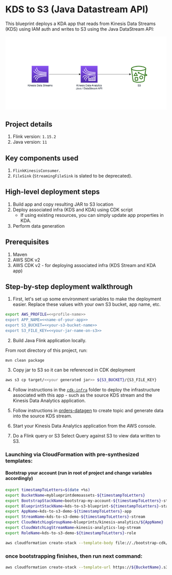 # KDS to S3 (Java Datastream API)

This blueprint deploys a KDA app that reads from Kinesis Data Streams (KDS) using IAM auth and writes to S3 using the Java DataStream API:

![Arch diagram](img/kds-kda-s3.png)

## Project details

1. Flink version: `1.15.2`
2. Java version: `11`

## Key components used

1. `FlinkKinesisConsumer`.
2. `FileSink` (`StreamingFileSink` is slated to be deprecated).

## High-level deployment steps

1. Build app and copy resulting JAR to S3 location
2. Deploy associated infra (KDS and KDA) using CDK script
    - If using existing resources, you can simply update app properties in KDA.
3. Perform data generation

## Prerequisites

1. Maven
2. AWS SDK v2
2. AWS CDK v2 - for deploying associated infra (KDS Stream and KDA app)

## Step-by-step deployment walkthrough

1. First, let's set up some environment variables to make the deployment easier. Replace these values with your own S3 bucket, app name, etc.

```bash
export AWS_PROFILE=<<profile-name>>
export APP_NAME=<<name-of-your-app>>
export S3_BUCKET=<<your-s3-bucket-name>>
export S3_FILE_KEY=<<your-jar-name-on-s3>>
```

2. Build Java Flink application locally.

From root directory of this project, run:

```
mvn clean package
```

3. Copy jar to S3 so it can be referenced in CDK deployment

```bash
aws s3 cp target/<<your generated jar>> ${S3_BUCKET}/{S3_FILE_KEY}
```

4. Follow instructions in the [`cdk-infra`](cdk-infra/README.md) folder to deploy the infrastructure associated with this app - such as the source KDS stream and the Kinesis Data Analytics application.

5. Follow instructions in [orders-datagen](../../../datagen/orders-datagen/README.md) to create topic and generate data into the source KDS stream.

6. Start your Kinesis Data Analytics application from the AWS console.

7. Do a Flink query or S3 Select Query against S3 to view data written to S3.



### Launching via CloudFormation with pre-synthesized templates:

#### Bootstrap your account (run in root of project and change variables accordingly)

```bash
export timestampToLetters=$(date +%s)
export BucketName=myblueprintdemoassets-${timestampToLetters}
export BootstrapStackName=bootstrap-my-account-${timestampToLetters}-stack
export BlueprintStackName=kds-to-s3-blueprint-${timestampToLetters}-stack
export AppName=kds-to-s3-demo-${timestampToLetters}-app
export StreamName=kds-to-s3-demo-${timestampToLetters}-stream
export CloudWatchLogGroupName=blueprints/kinesis-analytics/${AppName}
export CloudWatchLogStreamName=kinesis-analytics-log-stream
export RoleName=kds-to-s3-demo-${timestampToLetters}-role

```
```bash
aws cloudformation create-stack --template-body file://./bootstrap-cdk/cdk.out/BootstrapCdkStack.template.json --stack-name ${BootstrapStackName} --parameters ParameterKey=assetBucket,ParameterValue=$BucketName ParameterKey=assetList,ParameterValue="https://data-streaming-labs.s3.amazonaws.com/blueprint-test/kds-to-s3-datastream-java-1.0.1.jar\,https://data-streaming-labs.s3.amazonaws.com/blueprint-test/kds-to-s3-datastream-java.json" --capabilities CAPABILITY_IAM
```

### once bootstrapping finishes, then run next command: 

```bash
aws cloudformation create-stack --template-url https://${BucketName}.s3.amazonaws.com/kds-to-s3-datastream-java.json --stack-name $BlueprintStackName --parameters ParameterKey=AppName,ParameterValue=$AppName ParameterKey=CloudWatchLogGroupName,ParameterValue=$CloudWatchLogGroupName ParameterKey=CloudWatchLogStreamName,ParameterValue=$CloudWatchLogStreamName ParameterKey=StreamName,ParameterValue=$StreamName ParameterKey=BucketName,ParameterValue=$BucketName ParameterKey=RoleName,ParameterValue=$RoleName --capabilities CAPABILITY_NAMED_IAM
```